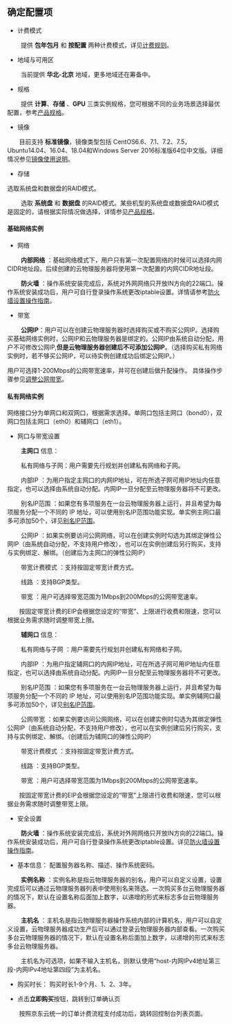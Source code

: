 ## 确定配置项

- 计费模式

&nbsp;&nbsp;&nbsp;&nbsp;&nbsp;&nbsp;&nbsp; 提供 **包年包月** 和 **按配置** 两种计费模式，详见[计费规则](../Pricing/Billing-Rules.md)。

- 地域与可用区

&nbsp;&nbsp;&nbsp;&nbsp;&nbsp;&nbsp;&nbsp; 当前提供 **华北-北京** 地域，更多地域还在筹备中。

- 规格

&nbsp;&nbsp;&nbsp;&nbsp;&nbsp;&nbsp;&nbsp; 提供 **计算**、**存储** 、**GPU** 三类实例规格，您可根据不同的业务场景选择最优配置，参考[产品规格](../Introduction/Specifications.md)。

- 镜像

&nbsp;&nbsp;&nbsp;&nbsp;&nbsp;&nbsp;&nbsp;目前支持 **标准镜像**，镜像类型包括 CentOS6.6、7.1、7.2、7.5，Ubuntu14.04、16.04、18.04和Windows Server 2016标准版64位中文版。详细情况参见[镜像使用说明](../Operation-Guide/Image/Description-Image.md)。

- 存储

选取系统盘和数据盘的RAID模式。

&nbsp;&nbsp;&nbsp;&nbsp;&nbsp;&nbsp;&nbsp; 选取 **系统盘** 和 **数据盘** 的RAID模式。某些机型的系统盘或数据盘RAID模式是固定的，请根据实际情况做选择，详情参见[产品规格](../Introduction/Specifications.md)。

#### 基础网络实例

- 网络

&nbsp;&nbsp;&nbsp;&nbsp;&nbsp;&nbsp;&nbsp; **内部网络** ：基础网络模式下，用户只有第一次配置网络的时候可以选择内网CIDR地址段。后续创建的云物理服务器将使用第一次配置的内网CIDR地址段。

&nbsp;&nbsp;&nbsp;&nbsp;&nbsp;&nbsp;&nbsp; **防火墙** ：操作系统安装完成后，系统对外网网络只开放IN方向的22端口。操作系统安装成功后，用户可自行登录操作系统更改iptable设置。详情请参考[防火墙设置操作指南](../Operation-Guide/Network-And-Security/Steps-Network-And-Security.md)。

- 带宽

&nbsp;&nbsp;&nbsp;&nbsp;&nbsp;&nbsp;&nbsp; **公网IP**：用户可以在创建云物理服务器时选择购买或不购买公网IP。选择购买基础网络实例时，公网IP和云物理服务器是绑定的。公网IP由系统自动分配，用户不可修改公网IP,**但是云物理服务器创建后不可添加公网IP**。（选择购买私有网络实例时，若不够买公网IP，可以待实例创建成功后绑定公网IP。）

用户可选择1-200Mbps的公网带宽速率，并可在创建后做升配操作。
具体操作步骤参见[调整公网带宽](../Operation-Guide/Instance/Description-Adjust-Public-Network-Bandwidth.md)。

#### 私有网络实例

网络接口分为单网口和双网口，根据需求选择。单网口包括主网口（bond0），双网口包括主网口（eth0）和辅网口（eth1）。<br/>

- 网口与带宽设置

&nbsp;&nbsp;&nbsp;&nbsp;&nbsp;&nbsp;&nbsp; **主网口** 信息：<br/>

&nbsp;&nbsp;&nbsp;&nbsp;&nbsp;&nbsp;&nbsp; 私有网络与子网：用户需要先行规划并创建私有网络和子网。<br/>

&nbsp;&nbsp;&nbsp;&nbsp;&nbsp;&nbsp;&nbsp; 内部IP ：为用户指定主网口的内网IP地址，可在所选子网可用IP地址内任意指定，也可以选择由系统自动分配。内网IP一旦分配至云物理服务器将不可更改。</br>

&nbsp;&nbsp;&nbsp;&nbsp;&nbsp;&nbsp;&nbsp; 别名IP范围 ：如果您有多项服务在一台云物理服务器上运行，并且希望为每项服务分配一个不同的 IP 地址，可以使用别名IP范围功能实现。单实例主网口最多可添加50个，详见[别名IP范围](../Operation-Guide/Networking/Alias-IP.md)。 <br/>       

&nbsp;&nbsp;&nbsp;&nbsp;&nbsp;&nbsp;&nbsp; 公网IP ：如果实例要访问公网网络，可以在创建实例时勾选为其绑定弹性公网IP（由系统自动分配，不支持用户修改），也可以在实例创建后另行购买，支持与实例绑定、解绑。（创建后为主网口的弹性公网IP）</br>

&nbsp;&nbsp;&nbsp;&nbsp;&nbsp;&nbsp;&nbsp; 带宽计费模式 ：支持按固定带宽计费方式。</br>

&nbsp;&nbsp;&nbsp;&nbsp;&nbsp;&nbsp;&nbsp; 线路 ：支持BGP类型。</br>

&nbsp;&nbsp;&nbsp;&nbsp;&nbsp;&nbsp;&nbsp; 带宽 ：用户可选择带宽范围为1Mbps到200Mbps的公网带宽速率。</br>

&nbsp;&nbsp;&nbsp;&nbsp;&nbsp;&nbsp;&nbsp;按固定带宽计费的EIP会根据您设定的“带宽”、上限进行收费和限速，您可以根据业务需求随时调整带宽上限。

&nbsp;&nbsp;&nbsp;&nbsp;&nbsp;&nbsp;&nbsp; **辅网口** 信息：</br>

&nbsp;&nbsp;&nbsp;&nbsp;&nbsp;&nbsp;&nbsp; 私有网络与子网 ：用户需要先行规划并创建私有网络和子网。</br>

&nbsp;&nbsp;&nbsp;&nbsp;&nbsp;&nbsp;&nbsp; 内部IP ：为用户指定辅网口的内网IP地址，可在所选子网可用IP地址内任意指定，也可以选择由系统自动分配。内网IP一旦分配至云物理服务器将不可更改。</br>

&nbsp;&nbsp;&nbsp;&nbsp;&nbsp;&nbsp;&nbsp; 别名IP范围 ：如果您有多项服务在一台云物理服务器上运行，并且希望为每项服务分配一个不同的 IP 地址，可以使用别名IP范围功能实现。单实例辅网口最多可添加50个，详见[别名IP范围](../Operation-Guide/Networking/Alias-IP.md)。 </br>       

&nbsp;&nbsp;&nbsp;&nbsp;&nbsp;&nbsp;&nbsp; 公网带宽 ：如果实例要访问公网网络，可以在创建实例时勾选为其绑定弹性公网IP（由系统自动分配，不支持用户修改），也可以在实例创建后另行购买，支持与实例绑定、解绑。（创建后为辅网口的弹性公网IP）</br>

&nbsp;&nbsp;&nbsp;&nbsp;&nbsp;&nbsp;&nbsp; 带宽计费模式 ：支持按固定带宽计费方式。</br>

&nbsp;&nbsp;&nbsp;&nbsp;&nbsp;&nbsp;&nbsp; 线路 ：支持BGP类型。</br>

&nbsp;&nbsp;&nbsp;&nbsp;&nbsp;&nbsp;&nbsp; 带宽 ：用户可选择带宽范围为1Mbps到200Mbps的公网带宽速率。</br>

&nbsp;&nbsp;&nbsp;&nbsp;&nbsp;&nbsp;&nbsp;按固定带宽计费的EIP会根据您设定的“带宽”上限进行收费和限速，您可以根据业务需求随时调整带宽上限。

- 安全设置

&nbsp;&nbsp;&nbsp;&nbsp;&nbsp;&nbsp;&nbsp; **防火墙** ：操作系统安装完成后，系统对外网网络只开放IN方向的22端口。操作系统安装成功后，用户可自行登录操作系统更改iptable设置。详见[防火墙设置操作指南](../Operation-Guide/Network-And-Security/Steps-Network-And-Security.md)。</br>





- 基本信息：
配置服务器名称、描述、操作系统密码。

&nbsp;&nbsp;&nbsp;&nbsp;&nbsp;&nbsp;&nbsp; **实例名称** ：实例名称是指云物理服务器的别名，用户可以自定义设置，设置完成后可以通过云物理服务器列表中使用别名来筛选。一次购买多台云物理服务器的情况下，默认在设置名称后面加上数字，以递增的形式来标志多台云物理服务器。

&nbsp;&nbsp;&nbsp;&nbsp;&nbsp;&nbsp;&nbsp; **主机名** ：主机名是指云物理服务器操作系统内部的计算机名，用户可以自定义设置，云物理服务器成功生产后可以通过登录云物理服务器内部查看。一次购买多台云物理服务器的情况下，默认在设置名称后面加上数字，以递增的形式来标志多台云物理服务器。

&nbsp;&nbsp;&nbsp;&nbsp;&nbsp;&nbsp;&nbsp; 主机名为可选项，如果不输入主机名，则默认使用“host-内网IPv4地址第三段-内网IPv4地址第四段”为主机名。

- 购买时长：
购买时长1-9个月、1、2、3年。

- 点击**立即购买**按钮，跳转到订单确认页

&nbsp;&nbsp;&nbsp;&nbsp;&nbsp;&nbsp;&nbsp;按照京东云统一的订单计费流程支付成功后，跳转回控制台列表页面。
